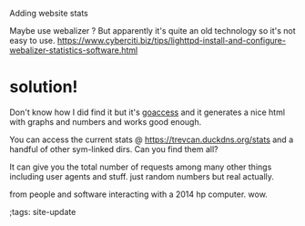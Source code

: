 Adding website stats

Maybe use webalizer ?
But apparently it's quite an old technology so it's not easy to use.
https://www.cyberciti.biz/tips/lighttpd-install-and-configure-webalizer-statistics-software.html

# solution!
Don't know how I did find it but it's [goaccess](https://goaccess.io/) and it
generates a nice html with graphs and numbers and works good enough.

You can access the current stats @ https://trevcan.duckdns.org/stats
and a handful of other sym-linked dirs. Can you find them all?

It can give you the total number of requests among many other things
including user agents and stuff. just random numbers but real actually.

from people and software interacting with a 2014 hp computer. wow.


;tags: site-update
